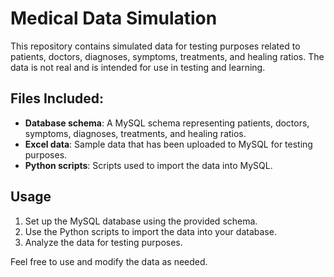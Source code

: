 # Medical Data Simulation

This repository contains simulated data for testing purposes related to patients, doctors, diagnoses, symptoms, treatments, and healing ratios. The data is not real and is intended for use in testing and learning.

## Files Included:
- **Database schema**: A MySQL schema representing patients, doctors, symptoms, diagnoses, treatments, and healing ratios.
- **Excel data**: Sample data that has been uploaded to MySQL for testing purposes.
- **Python scripts**: Scripts used to import the data into MySQL.

## Usage
1. Set up the MySQL database using the provided schema.
2. Use the Python scripts to import the data into your database.
3. Analyze the data for testing purposes.

Feel free to use and modify the data as needed.
